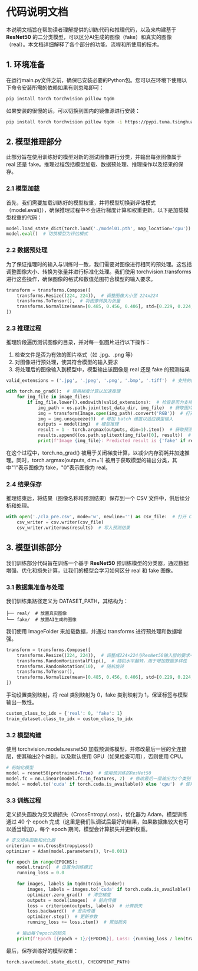 # 代码说明文档

本说明文档旨在帮助读者理解提供的训练代码和推理代码，以及来构建基于 **ResNet50** 的二分类模型，可以区分AI生成的图像（fake）和真实的图像（real）。本文档详细解释了各个部分的功能、流程和所使用的技术。

## 1. 环境准备

在运行main.py文件之前，确保已安装必要的Python包。您可以在环境下使用以下命令安装所需的依赖如果有则忽略即可：

```bash
pip install torch torchvision pillow tqdm
```

如果安装的很慢的话，可以切换到国内的镜像源进行安装：

```bash
pip install torch torchvision pillow tqdm -i https://pypi.tuna.tsinghua.edu.cn/simple
```

## 2. 模型推理部分

此部分旨在使用训练好的模型对新的测试图像进行分类，并输出每张图像属于 real 还是 fake。推理过程包括模型加载、数据预处理、推理操作以及结果的保存。

### 2.1 模型加载

首先，我们需要加载训练好的模型权重，并将模型切换到评估模式（model.eval()），确保推理过程中不会进行梯度计算和权重更新。以下是加载模型权重的代码：

```python
model.load_state_dict(torch.load('./model01.pth', map_location='cpu'))  # 加载预训练的权重文件（model01.pth是训练好后的模型）
model.eval()  # 切换模型为评估模式
```

### 2.2 数据预处理

为了保证推理时的输入与训练时一致，我们需要对图像进行相同的预处理。这包括调整图像大小、转换为张量并进行标准化处理。我们使用 torchvision.transforms 进行这些操作，确保图像的格式和数值范围符合模型的输入要求。

```python
transform = transforms.Compose([
    transforms.Resize((224, 224)),  # 调整图像大小至 224x224
    transforms.ToTensor(),  # 将图像转换为张量
    transforms.Normalize(mean=[0.485, 0.456, 0.406], std=[0.229, 0.224, 0.225])  # 进行标准化处理
])
```

### 2.3 推理过程

推理阶段遍历测试图像的目录，并对每一张图片进行以下操作：

1. 检查文件是否为有效的图片格式（如 .jpg、.png 等）
2. 对图像进行预处理，使其符合模型的输入要求
3. 将处理后的图像输入到模型中，模型输出该图像是 real 还是 fake 的预测结果

```python
valid_extensions = ('.jpg', '.jpeg', '.png', '.bmp', '.tiff')  # 支持的图片格式

with torch.no_grad():  # 禁用梯度计算以加速推理
    for img_file in image_files:
        if img_file.lower().endswith(valid_extensions):  # 检查是否为支持的图片格式
            img_path = os.path.join(test_data_dir, img_file)  # 获取图片路径
            img = transform(Image.open(img_path).convert('RGB'))  # 打开图片并进行预处理
            img = img.unsqueeze(0)  # 增加 batch 维度以适应模型输入
            outputs = model(img)  # 模型推理
            result = 1 - torch.argmax(outputs, dim=1).item()  # 获取预测结果，1 代表 fake，0 代表 real
            results.append((os.path.splitext(img_file)[0], result))  # 将结果保存到列表中
            print(f"Image {img_file}: Predicted result is {'fake' if result == 1 else 'real'}")
```

在这个过程中，torch.no_grad() 被用于关闭梯度计算，以减少内存消耗并加速推理。同时，torch.argmax(outputs, dim=1) 被用于获取模型的输出分类，其中"1"表示图像为 fake，"0"表示图像为 real。

### 2.4 结果保存

推理结束后，将结果（图像名称和预测结果）保存到一个 CSV 文件中，供后续分析和处理。

```python
with open('./cla_pre.csv', mode='w', newline='') as csv_file:  # 打开 CSV 文件用于写入
    csv_writer = csv.writer(csv_file)
    csv_writer.writerows(results)  # 写入预测结果
```

## 3. 模型训练部分

我们训练部分代码旨在训练一个基于 **ResNet50** 预训练模型的分类器，通过数据增强、优化和损失计算，让我们的模型会学习如何区分 real 和 fake 图像。

### 3.1 数据集准备与处理

我们训练集路径定义为 DATASET_PATH，其结构为：

```
├── real/  # 放置真实图像
└── fake/  # 放置AI生成的图像
```

我们使用 ImageFolder 来加载数据，并通过 transforms 进行预处理和数据增强。

```python
transform = transforms.Compose([
    transforms.Resize((224, 224)),  # 调整成224×224与ResNet50输入层的要求一致
    transforms.RandomHorizontalFlip(),  # 随机水平翻转，用于增加数据多样性
    transforms.RandomRotation(10),  # 随机旋转
    transforms.ToTensor(),
    transforms.Normalize(mean=[0.485, 0.456, 0.406], std=[0.229, 0.224, 0.225])
])
```

手动设置类别映射，将 real 类别映射为 0，fake 类别映射为 1，保证标签与模型输出一致性。

```python
custom_class_to_idx = {'real': 0, 'fake': 1}
train_dataset.class_to_idx = custom_class_to_idx
```

### 3.2 模型构建

使用 torchvision.models.resnet50 加载预训练模型，并修改最后一层的全连接层，使其输出2个类别，以及默认使用 GPU（如果检查可用），否则使用 CPU。

```python
# 初始化模型
model = resnet50(pretrained=True)  # 使用预训练的ResNet50
model.fc = nn.Linear(model.fc.in_features, 2)  # 修改最后一层输出为2个类别
model = model.to('cuda' if torch.cuda.is_available() else 'cpu')  # 使用GPU或CPU
```

### 3.3 训练过程

定义损失函数为交叉熵损失（CrossEntropyLoss），优化器为 Adam，模型训练通过 40 个 epoch 完成（这里是我们队调试后最好的结果，如果数据集较大也可以适当增加），每个 epoch 期间，模型会计算损失并更新权重。

```python
# 定义损失函数和优化器
criterion = nn.CrossEntropyLoss()
optimizer = Adam(model.parameters(), lr=0.001)

for epoch in range(EPOCHS):
    model.train()  # 设置为训练模式
    running_loss = 0.0
    
    for images, labels in tqdm(train_loader):
        images, labels = images.to('cuda' if torch.cuda.is_available() else 'cpu'), labels.to('cuda' if torch.cuda.is_available() else 'cpu')
        optimizer.zero_grad()  # 清空梯度
        outputs = model(images)  # 前向传播
        loss = criterion(outputs, labels)  # 计算损失
        loss.backward()  # 反向传播
        optimizer.step()  # 更新参数
        running_loss += loss.item()  # 累加损失
    
    # 输出每个epoch的损失
    print(f'Epoch [{epoch + 1}/{EPOCHS}], Loss: {running_loss / len(train_loader):.4f}')
```

最后，保存训练好的模型权重：

```python
torch.save(model.state_dict(), CHECKPOINT_PATH)
```